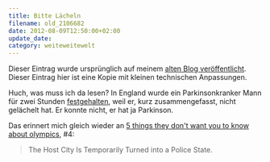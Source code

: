```yaml
---
title: Bitte Lächeln
filename: old_2106682
date: 2012-08-09T12:50:00+02:00
update_date:
category: weiteweitewelt
---
```

Dieser Eintrag wurde ursprünglich auf meinem [alten Blog veröffentlicht](https://stu.blogger.de/stories/2106682/). Dieser Eintrag hier ist eine Kopie mit kleinen technischen Anpassungen.

Huch, was muss ich da lesen? In England wurde ein Parkinsonkranker Mann für zwei Stunden [festgehalten](http://www.guardian.co.uk/uk/2012/aug/08/olympics-spectator-parkinsons-arrest-smiling), weil er, kurz zusammengefasst, nicht gelächelt hat. Er konnte nicht, er hat ja Parkinson.

Das erinnert mich gleich wieder an [5 things they don't want you to know about olympics](http://www.cracked.com/article_19733_5-things-they-dont-want-you-to-know-about-olympics.html), #4:

> The Host City Is Temporarily Turned into a Police State.
